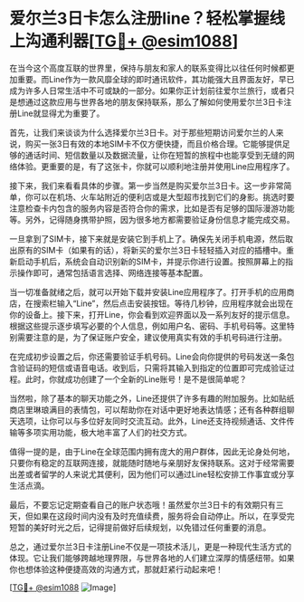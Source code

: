# 爱尔兰3日卡怎么注册line？轻松掌握线上沟通利器[[TG💪+ @esim1088](https://t.me/s/esim1088)]

在当今这个高度互联的世界里，保持与朋友和家人的联系变得比以往任何时候都更加重要。而Line作为一款风靡全球的即时通讯软件，其功能强大且界面友好，早已成为许多人日常生活中不可或缺的一部分。如果你正计划前往爱尔兰旅行，或者只是想通过这款应用与世界各地的朋友保持联系，那么了解如何使用爱尔兰3日卡注册Line就显得尤为重要了。

首先，让我们来谈谈为什么选择爱尔兰3日卡。对于那些短期访问爱尔兰的人来说，购买一张3日有效的本地SIM卡不仅方便快捷，而且价格合理。它能够提供足够的通话时间、短信数量以及数据流量，让你在短暂的旅程中也能享受到无缝的网络体验。更重要的是，有了这张卡，你就可以顺利地注册并使用Line应用程序了。

接下来，我们来看看具体的步骤。第一步当然是购买爱尔兰3日卡。这一步非常简单，你可以在机场、火车站附近的便利店或是大型超市找到它们的身影。挑选时要注意检查卡内包含的服务内容是否符合你的需求，比如是否有足够的国际漫游功能等。另外，记得随身携带护照，因为很多地方都需要验证身份信息才能完成交易。

一旦拿到了SIM卡，接下来就是安装它到手机上了。确保先关闭手机电源，然后取出原有的SIM卡（如果有的话），将新买的爱尔兰3日卡轻轻插入对应的插槽中。重新启动手机后，系统会自动识别新的SIM卡，并提示你进行设置。按照屏幕上的指示操作即可，通常包括语言选择、网络连接等基本配置。

当一切准备就绪之后，就可以开始下载并安装Line应用程序了。打开手机的应用商店，在搜索栏输入“Line”，然后点击安装按钮。等待几秒钟，应用程序就会出现在你的设备上。接下来，打开Line，你会看到欢迎界面以及一系列友好的提示信息。根据这些提示逐步填写必要的个人信息，例如用户名、密码、手机号码等。这里特别需要注意的是，为了保证账户安全，建议使用真实有效的手机号码进行注册。

在完成初步设置之后，你还需要验证手机号码。Line会向你提供的号码发送一条包含验证码的短信或语音电话。收到后，只需将其输入到指定的位置即可完成验证过程。此时，你就成功创建了一个全新的Line账号！是不是很简单呢？

当然啦，除了基本的聊天功能之外，Line还提供了许多有趣的附加服务。比如贴纸商店里琳琅满目的表情包，可以帮助你在对话中更好地表达情感；还有各种群组聊天选项，让你可以与多位好友同时交流互动。此外，Line还支持视频通话、文件传输等多项实用功能，极大地丰富了人们的社交方式。

值得一提的是，由于Line在全球范围内拥有庞大的用户群体，因此无论身处何地，只要你有稳定的互联网连接，就能随时随地与亲朋好友保持联系。这对于经常需要出差或者留学的人来说尤其便利，因为他们可以通过Line轻松安排工作事宜或分享生活点滴。

最后，不要忘记定期查看自己的账户状态哦！虽然爱尔兰3日卡的有效期只有三天，但如果在这段时间内没有及时充值续费，服务将会自动停止。所以，在享受完短暂的美好时光之后，记得提前做好后续规划，以免错过任何重要的消息。

总之，通过爱尔兰3日卡注册Line不仅是一项技术活儿，更是一种现代生活方式的体现。它让我们能够跨越地理界限，与世界各地的人们建立深厚的情感纽带。如果你也想体验这种便捷高效的沟通方式，那就赶紧行动起来吧！

[[TG💪+ @esim1088](https://t.me/s/esim1088) ![Image](https://i.postimg.cc/4NQfJmqS/Snipaste-2025-05-13-00-14-12.png)]